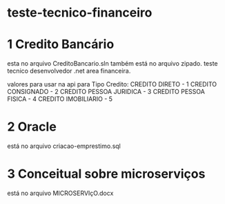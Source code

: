 # teste-tecnico-financeiro

# 1 Credito Bancário
esta no arquivo CreditoBancario.sln 
também está no arquivo zipado. 
teste tecnico desenvolvedor .net area financeira. 


valores para usar na api para Tipo Credito: 
CREDITO DIRETO  - 1
CREDITO CONSIGNADO - 2
CREDITO PESSOA JURIDICA - 3
CREDITO PESSOA FISICA - 4
CREDITO IMOBILIARIO - 5

# 2 Oracle
está no arquivo criacao-emprestimo.sql

# 3 Conceitual sobre microserviços
está no arquivo MICROSERVIçO.docx

